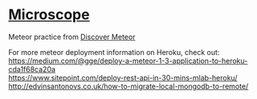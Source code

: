 # [Microscope](https://microscopeblog.herokuapp.com/)<br/>
Meteor practice from [Discover Meteor](https://s3.amazonaws.com/discovermeteor/formats/Discover+Meteor+%E2%80%93+Building+Real-Time+JavaScript+Web+Apps+%E2%80%93+Sacha+Greif+%26+Tom+Coleman.pdf)<br />


For more meteor deployment information on Heroku, check out:<br />
https://medium.com/@gge/deploy-a-meteor-1-3-application-to-heroku-cda1f68ca20a<br />
https://www.sitepoint.com/deploy-rest-api-in-30-mins-mlab-heroku/<br />
http://edvinsantonovs.co.uk/how-to-migrate-local-mongodb-to-remote/
